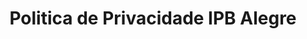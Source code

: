 ---
title: Politica de Privacidade IPB Alegre
permalink: "/politicaipbalegre"
layout: politicaipbalegre
---